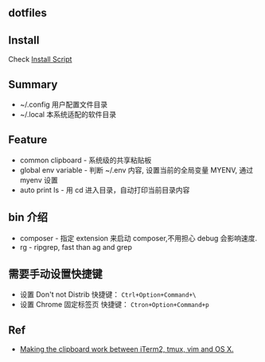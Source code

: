 dotfiles
---

## Install
Check [Install Script](./install.sh)

## Summary
- ~/.config 用户配置文件目录
- ~/.local 本系统适配的软件目录

## Feature
- common clipboard - 系统级的共享粘贴板
- global env variable - 判断 ~/.env 内容, 设置当前的全局变量 MYENV, 通过 myenv 设置
- auto print ls - 用 cd 进入目录，自动打印当前目录内容

## bin 介绍
- composer - 指定 extension 来启动 composer,不用担心 debug 会影响速度.
- rg - ripgrep, fast than ag and grep

## 需要手动设置快捷键
- 设置 Don't not Distrib 快捷键： `Ctrl+Option+Command+\`
- 设置 Chrome 固定标签页 快捷键： `Ctron+Option+Command+p`

## Ref
- [Making the clipboard work between iTerm2, tmux, vim and OS X.](https://evertpot.com/osx-tmux-vim-copy-paste-clipboard/)

